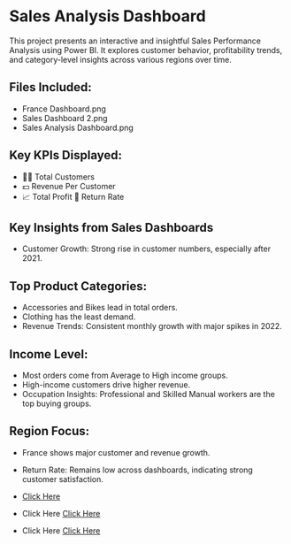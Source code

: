 # Sales Analysis Dashboard
This project presents an interactive and insightful Sales Performance Analysis using Power BI. It explores customer behavior, profitability trends, and category-level insights across various regions over time.
##  Files Included:
- France Dashboard.png
- Sales Dashboard 2.png
- Sales Analysis Dashboard.png

## Key KPIs Displayed:
- 🧍‍♂️ Total Customers
- 💵 Revenue Per Customer
- 📈 Total Profit
🔁 Return Rate
## Key Insights from Sales Dashboards
- Customer Growth: Strong rise in customer numbers, especially after 2021.
## Top Product Categories:
- Accessories and Bikes lead in total orders.
- Clothing has the least demand.
- Revenue Trends: Consistent monthly growth with major spikes in 2022.
## Income Level:
- Most orders come from Average to High income groups.
- High-income customers drive higher revenue.
- Occupation Insights: Professional and Skilled Manual workers are the top buying groups.
## Region Focus:
- France shows major customer and revenue growth.
- Return Rate: Remains low across dashboards, indicating strong customer satisfaction.

- <a href=https://github.com/unezakhan23/Sales-Analysis-Dashboard/blob/main/Sales%20Analysis%20Dashboard.png> Click Here</a>
- Click Here <a href=https://github.com/unezakhan23/Sales-Analysis-Dashboard/blob/main/Sales%20Dashboard%202.png> Click Here</a>
- Click Here <a href=https://github.com/unezakhan23/Sales-Analysis-Dashboard/blob/main/France%20Dashboard.png> Click Here</a>

